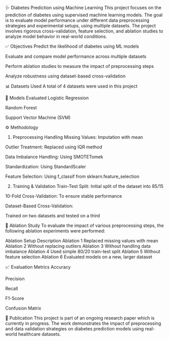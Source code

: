 🩺 Diabetes Prediction using Machine Learning
This project focuses on the prediction of diabetes using supervised machine learning models. The goal is to evaluate model performance under different data preprocessing strategies and experimental setups, using multiple datasets. The project involves rigorous cross-validation, feature selection, and ablation studies to analyze model behavior in real-world conditions.

✅ Objectives
Predict the likelihood of diabetes using ML models

Evaluate and compare model performance across multiple datasets

Perform ablation studies to measure the impact of preprocessing steps

Analyze robustness using dataset-based cross-validation

📊 Datasets Used
A total of 4 datasets were used in this project

🧠 Models Evaluated
Logistic Regression

Random Forest

Support Vector Machine (SVM)

⚙️ Methodology
1. Preprocessing
Handling Missing Values: Imputation with mean

Outlier Treatment: Replaced using IQR method

Data Imbalance Handling: Using SMOTETomek

Standardization: Using StandardScaler

Feature Selection: Using f_classif from sklearn.feature_selection

2. Training & Validation
Train-Test Split: Initial split of the dataset into 85/15

10-Fold Cross-Validation: To ensure stable performance

Dataset-Based Cross-Validation:

Trained on two datasets and tested on a third


🔬 Ablation Study
To evaluate the impact of various preprocessing steps, the following ablation experiments were performed:

Ablation Setup	Description
Ablation 1	Replaced missing values with mean
Ablation 2	Without replacing outliers
Ablation 3	Without handling data imbalance
Ablation 4	Used simple 80/20 train-test split
Ablation 5	Without feature selection
Ablation 6	Evaluated models on a new, larger dataset

📈 Evaluation Metrics
Accuracy

Precision

Recall

F1-Score

Confusion Matrix

📄 Publication
This project is part of an ongoing research paper which is currently in progress. The work demonstrates the impact of preprocessing and data validation strategies on diabetes prediction models using real-world healthcare datasets.
